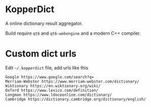 # KopperDict

A online dictionary result aggregator.

Build require `qt6` and `qt6-webengine` and a modern C++ compiler.

# Custom dict urls

Edit `~/.kopperdict` file, add urls like this

```
Google https://www.google.com/search?q=
Merriam-Webster https://www.merriam-webster.com/dictionary/
Wiktionary https://en.wiktionary.org/wiki/
Oxford https://www.lexico.com/definition/
Longman https://www.ldoceonline.com/dictionary/
Cambridge https://dictionary.cambridge.org/dictionary/english/
```